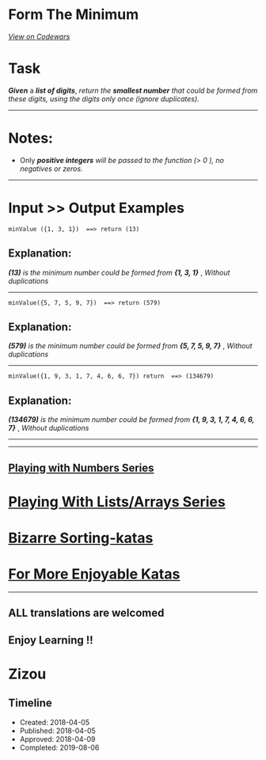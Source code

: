 # Form The Minimum
[*View on Codewars*](https://www.codewars.com/kata/form-the-minimum)

# Task

**_Given_** a **_list of digits_**, *return the **_smallest number_** that could be formed from these digits, using the digits only once (ignore duplicates).* 
___

# Notes:

* Only **_positive integers_** *will be passed to the function (> 0 ), no negatives or zeros.*
___
# Input >> Output Examples 

```
minValue ({1, 3, 1})  ==> return (13)
```
## Explanation:
**_(13)_** *is the minimum number could be formed from* **_{1, 3, 1}_** , *Without duplications*  
___
```
minValue({5, 7, 5, 9, 7})  ==> return (579)
```
## Explanation:
**_(579)_** *is the minimum number could be formed from* **_{5, 7, 5, 9, 7}_** , *Without duplications* 
___

```
minValue({1, 9, 3, 1, 7, 4, 6, 6, 7}) return  ==> (134679)
```
## Explanation:
**_(134679)_** *is the minimum number could be formed from* **_{1, 9, 3, 1, 7, 4, 6, 6, 7}_** , *Without duplications* 
___
___

## [Playing with Numbers Series](https://www.codewars.com/collections/playing-with-numbers)

# [Playing With Lists/Arrays Series](https://www.codewars.com/collections/playing-with-lists-slash-arrays)

# [Bizarre Sorting-katas](https://www.codewars.com/collections/bizarre-sorting-katas)

# [For More Enjoyable Katas](http://www.codewars.com/users/MrZizoScream/authored)
___

## ALL translations are welcomed

## Enjoy Learning !!
# Zizou


## Timeline
- Created: 2018-04-05
- Published: 2018-04-05
- Approved: 2018-04-09
- Completed: 2019-08-06